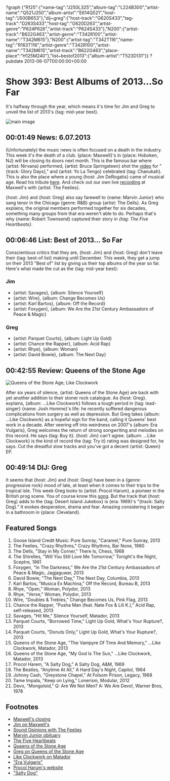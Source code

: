?graph {"R125":{"name-tag":"J250L325","album-tag":"L224B300","artist-name":"Q521J250","album-artist":"E614Q521","host-tag":"J500B653"},"dij~greg":{"host-track":"G620S433","tag-track":"D263S433","host-tag":"G620D263","artist-genre":"P624P626","artist-track":"P624S433"},"N200":{"artist-track":"B622G463","artist-genre":"T342R100","artist-name":"T342M615"},"N200":{"artist-tag":"T342T116","name-tag":"R163T116","artist-genre":"T342R100","artist-name":"T342M615","artist-track":"B622G463","place-place":"H125M240"},"list~bestof2013":{"album-artist":"T523D131"}}
?pubdate 2013-06-07T00:00:00+00:00

# Show 393: Best Albums of 2013...So Far
It's halfway through the year, which means it's time for Jim and Greg to unveil the list of 2013's {tag: mid-year best}. 

![main image](http://static.soundopinions.org/images/2013/bestof2013sofar.jpg)

## 00:01:49 News: 6.07.2013
(Unfortunately) the music news is often focused on a death in the industry. This week it's the death of a club. {place: Maxwell}'s in {place: Hoboken, NJ} will be closing its doors next month. This is the famous bar where {artist: Nirvana} performed, {artist: Bruce Springsteen} shot the [video](http://www.youtube.com/watch?v=6vQpW9XRiyM) for "{track: Glory Days}," and {artist: Yo La Tengo} celebrated {tag: Chanukah}. This is also the place where a young {host: Jim DeRogatis} came of musical age. Read his tribute [here](http://www.wbez.org/blogs/jim-derogatis/2013-06/rip-maxwell%e2%80%99s-requiem-rock-club-107531). And check out our own live [recording](http://www.soundopinions.org/show/138) at Maxwell's with {artist: The Feelies}.

{host: Jim} and {host: Greg} also say farewell to {name: Marvin Junior} who sang tenor in the Chicago {genre: R&B} group {artist: The Dells}. As Greg explains, the original members performed together for six decades, something many groups from that era weren't able to do. Perhaps that's why {name: Robert Townsend} captured their story in *{tag: The Five Heartbeats}*.

## 00:06:46 List: Best of 2013... So Far
Conscientious critics that they are, {host: Jim} and {host: Greg} don't leave their {tag: best-of list} making until December. This week, they get a jump on their 2013 "Best of" list by giving us their top albums of the year so far. Here's what made the cut as the {tag: mid-year best}:

### Jim 
- {artist: Savages}, {album: Silence Yourself}
- {artist: Wire}, {album: Change Becomes Us}
- {artist: Karl Bartos}, {album: Off the Record}
- {artist: Foxygen}, {album: We Are the 21st Century Ambassadors of Peace & Magic}

### Greg
- {artist: Parquet Courts}, {album: Light Up Gold}
- {artist: Chance the Rapper}, {album: Acid Rap}
- {artist: Rhye}, {album: Woman}
- {artist: David Bowie}, {album: The Next Day}

## 00:42:55 Review: Queens of the Stone Age

![Queens of the Stone Age; Like Clockwork](http://a5.mzstatic.com/us/r1000/068/Features2/v4/7a/30/5b/7a305be8-285f-96e9-5e15-ae78c68c86db/dj.zqoilxua.600x600-75.jpg "https://itunes.apple.com/us/album/...like-clockwork/id630719740?uo=4")

After six years of silence, {artist: Queens of the Stone Age} are back with yet another addition to their stoner rock catalogue. As {host: Greg}. explains, {album: ...Like Clockwork} follows a tough period in {tag: lead-singer} {name: Josh Homme}'s life: he recently suffered dangerous complications from surgery as well as depression. But Greg takes {album: ...Like Clockwork} as a hopeful sign for the band, calling it Queens' best work in a decade. After veering off into weirdness on 2007's {album: Era Vulgaris}, Greg welcomes the return of strong songwriting and melodies on this record. He says {tag: Buy it}. {host: Jim} can't agree. {album: ...Like Clockwork} is the kind of record the {tag: Try it} rating was designed for, he says. Cut the dreadful slow tracks and you've got a decent {artist: Queen} EP.

##  00:49:14 DIJ: Greg
It seems that {host: Jim} and {host: Greg} have been in a {genre: progressive rock} mood of late, at least when it comes to their trips to the tropical isle. This week Greg looks to {artist: Procol Harum}, a pioneer in the British prog scene. You of course know this [song](http://www.youtube.com/embed/5T7WujWrn7c). But the track that {host: Greg} adds to the {tag: Desert Island Jukebox} is {era: 1969}'s "{track: Salty Dog}." It evokes desperation, drama and fear. Amazing considering it began in a bathroom in {place: Cleveland}.

## Featured Songs
1. Goose Island Credit Music: Pure Sunray, "Caramel," Pure Sunray, 2013
2. The Feelies, "Crazy Rhythms," Crazy Rhythms, Bar None, 1980
3. The Dells, "Stay in My Corner," There Is, Chess, 1968
4. The Shirelles, "Will You Still Love Me Tomorrow," Tonight's the Night, Sceptre, 1961
5. Foxygen, "In The Darkness," We Are the 21st Century Ambassadors of Peace & Magic, Jagjaguwar, 2013
6. David Bowie, "The Next Day," The Next Day, Columbia, 2013
7. Karl Bartos, "Musica Ex Machina," Off the Record, Bureau B, 2013
8. Rhye, "Open," Woman, Polydor, 2013
9. Rhye, "Verse," Woman, Polydor, 2013
10. Wire, "Doubles & Trebles," Change Becomes Us, Pink Flag, 2013
11. Chance the Rapper, "Pusha Man (feat. Nate Fox & Lili K.)," Acid Rap, self-released, 2013
12. Savages, "Hit Me," Silence Yourself, Matador, 2013
13. Parquet Courts, "Borrowed Time," Light Up Gold, What's Your Rupture?, 2013
14. Parquet Courts, "Donuts Only," Light Up Gold, What's Your Rupture?, 2013
15. Queens of the Stone Age, "The Vampyre Of Time And Memory," ...Like Clockwork, Matador, 2013
16. Queens of the Stone Age, "My God Is The Sun," ...Like Clockwork, Matador, 2013
17. Procol Harem, "A Salty Dog," A Salty Dog, A&M, 1969
18. The Beatles, "Anytime At All," A Hard Day's Night, Capitol, 1964
19. Johnny Cash, "Greystone Chapel," At Folsom Prison, Legacy, 1968
20. Tame Impala, "Keep on Lying," Lonerism, Modular, 2012
21. Devo, "Mongoloid," Q: Are We Not Men? A: We Are Devo!, Warner Bros, 1978

## Footnotes
- [Maxwell's closing](http://www.nj.com/entertainment/music/index.ssf/2013/06/maxwells_to_close_at_the_end_o.html)
- [Jim on Maxwell's](http://www.wbez.org/blogs/jim-derogatis/2013-06/rip-maxwell%e2%80%99s-requiem-rock-club-107531)
- [Sound Opinions with The Feelies](http://www.soundopinions.org/show/138)
- [Marvin Junior obituary](http://articles.chicagotribune.com/2013-06-02/entertainment/chi-marvin-junior-obit-20130602_1_marvin-junior-el-rays-dells)
- [The Five Heartbeats](http://www.imdb.com/title/tt0101891/)
- [Queens of the Stone Age](http://www.mygodisthesun.com/)
- [Greg on Queens of the Stone Age](http://articles.chicagotribune.com/2013-06-03/entertainment/chi-queens-of-stone-age-album-review-20130603_1_josh-homme-joey-castillo-album-review)
- [Like Clockwork on Matador](http://store.matadorrecords.com/like-clockwork)
- ["Era Vulgaris"](http://www.youtube.com/watch?v=E38DwXwpms0)
- [Procol Harum's website](http://www.procolharum.com/)
- ["Salty Dog"](http://www.youtube.com/watch?v=Q6BzNEZxbiw)
